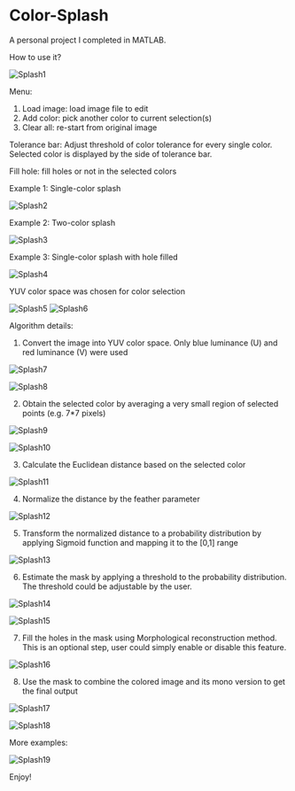 # Color-Splash
A personal project I completed in MATLAB.

How to use it?

![Splash1](https://github.com/user-attachments/assets/c7adaaa0-c530-4772-a774-21ec153392f5)

Menu:
1.	Load image: load image file to edit
2.	Add color: pick another color to current selection(s)
3.	Clear all: re-start from original image

Tolerance bar: Adjust threshold of color tolerance for every single color. Selected color is displayed by the side of tolerance bar.

Fill hole: fill holes or not in the selected colors

Example 1: Single-color splash

![Splash2](https://github.com/user-attachments/assets/d68c22fb-8da0-4e57-acf6-6e5b3ff4f6b7)

Example 2: Two-color splash

![Splash3](https://github.com/user-attachments/assets/0b815125-d32a-4142-a9d8-48b7acbe27d6)

Example 3: Single-color splash with hole filled

![Splash4](https://github.com/user-attachments/assets/6ab518af-0146-4453-b34c-f8356fd2e269)

YUV color space was chosen for color selection

![Splash5](https://github.com/user-attachments/assets/e1ff59e9-fe7f-45e5-a16c-33fd7423be71)
![Splash6](https://github.com/user-attachments/assets/fc48558e-dd99-4b48-b95f-d0bd7e89520c)

Algorithm details:
1.	Convert the image into YUV color space. Only blue luminance (U) and red luminance (V) were used

   ![Splash7](https://github.com/user-attachments/assets/ca97d4cc-b30f-414e-91a3-21b3e1465346)

   ![Splash8](https://github.com/user-attachments/assets/292cb30e-f4eb-4f2f-8931-11213647c961)

2.	Obtain the selected color by averaging a very small region of selected points (e.g. 7*7 pixels)

   ![Splash9](https://github.com/user-attachments/assets/0870661a-0c71-44cb-8762-c4e1fa2a2409)

   ![Splash10](https://github.com/user-attachments/assets/b25a64d9-afb9-4dc0-b694-3a188a9d87d5)

3.	Calculate the Euclidean distance based on the selected color

   ![Splash11](https://github.com/user-attachments/assets/7a8ef3c9-6573-40dd-a4e8-8678deb1662f)

4.	Normalize the distance by the feather parameter

   ![Splash12](https://github.com/user-attachments/assets/ca673c2e-9abf-4b6c-bdec-586983bf5ae3)

5.	Transform the normalized distance to a probability distribution by applying Sigmoid function and mapping it to the [0,1] range

   ![Splash13](https://github.com/user-attachments/assets/66606b83-76bd-4f98-8726-67584c7c8461)

6.	Estimate the mask by applying a threshold to the probability distribution. The threshold could be adjustable by the user.

   ![Splash14](https://github.com/user-attachments/assets/ce8cfda6-8b4d-4315-b3da-0be7db9b171e)

   ![Splash15](https://github.com/user-attachments/assets/72e9e279-f05f-4659-890f-6cc60178c0cb)

7.	Fill the holes in the mask using Morphological reconstruction method. This is an optional step, user could simply enable or disable this feature.

   ![Splash16](https://github.com/user-attachments/assets/b24e6e32-3b1c-4008-910f-8fe9a2ea2e43)

8.	Use the mask to combine the colored image and its mono version to get the final output

   ![Splash17](https://github.com/user-attachments/assets/04d48b19-2010-481f-b63f-b811516e6f40)

   ![Splash18](https://github.com/user-attachments/assets/157e98d9-3dd7-43a0-bc67-663436ae4802)

More examples:

![Splash19](https://github.com/user-attachments/assets/b1a4c9ce-96cd-4abb-b8db-a1f9d51ba03b)

Enjoy!
